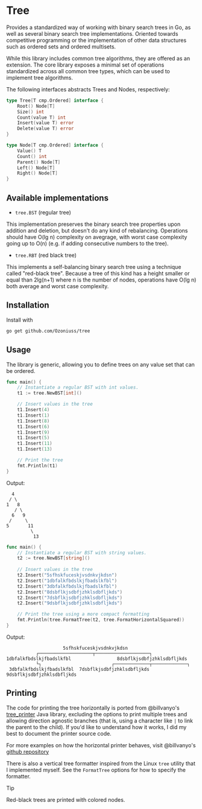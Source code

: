 # Tree

Provides a standardized way of working with binary search trees in Go, as well as several binary search tree implementations. Oriented towards competitive programming or the implementation of other data structures such as ordered sets and ordered multisets.

While this library includes common tree algorithms, they are offered as an extension. The core library exposes a minimal set of operations standardized across all common tree types, which can be used to implement tree algorithms.

The following interfaces abstracts Trees and Nodes, respectively:

```go
type Tree[T cmp.Ordered] interface {
	Root() Node[T]
	Size() int
	Count(value T) int
	Insert(value T) error
	Delete(value T) error
}

type Node[T cmp.Ordered] interface {
	Value() T
	Count() int
	Parent() Node[T]
	Left() Node[T]
	Right() Node[T]
}

```

## Available implementations

- `tree.BST` (regular tree)

This implementation preserves the binary search tree properties upon addition and deletion, but doesn't do any kind of rebalancing. Operations should have O(lg n) complexity on avegrage, with worst case complexity going up to O(n) (e.g. if adding consecutive numbers to the tree).

- `tree.RBT` (red black tree)

This implements a self-balancing binary search tree using a technique called "red-black tree". Because a tree of this kind has a height smaller or equal than 2lg(n+1) where n is the number of nodes, operations have O(lg n) both average and worst case complexity.

## Installation

Install with

```bash
go get github.com/Ozoniuss/tree
```

## Usage

The library is generic, allowing you to define trees on any value set that can be ordered.

```go
func main() {
    // Instantiate a regular BST with int values.
    t1 := tree.NewBST[int]()

    // Insert values in the tree
    t1.Insert(4)
    t1.Insert(1)
    t1.Insert(8)
    t1.Insert(6)
    t1.Insert(9)
    t1.Insert(5)
    t1.Insert(11)
    t1.Insert(13)

    // Print the tree
    fmt.Println(t1)
}
```

Output:

```
  4         
 / \        
1   8       
   / \      
  6   9     
 /     \    
5       11  
         \  
          13
```

```go
func main() {
    // Instantiate a regular BST with string values.
    t2 := tree.NewBST[string]()
    
    // Insert values in the tree
    t2.Insert("5sfhskfuceskjvsdnkvjkdsn")
    t2.Insert("1dbfalkfbdslkjfbadslkfbl")
    t2.Insert("3dbfalkfbdslkjfbadslkfbl")
    t2.Insert("8dsbflkjsdbfjzhklsdbfljkds")
    t2.Insert("7dsbflkjsdbfjzhklsdbfljkds")
    t2.Insert("9dsbflkjsdbfjzhklsdbfljkds")

    // Print the tree using a more compact formatting
    fmt.Println(tree.FormatTree(t2, tree.FormatHorizontalSquared))
}
```

Output:

```
                     5sfhskfuceskjvsdnkvjkdsn                                    
           ┌────────────────────┬────────────────────┐                           
1dbfalkfbdslkjfbadslkfbl                 8dsbflkjsdbfjzhklsdbfljkds              
           └┐                          ┌─────────────┬─────────────┐             
 3dbfalkfbdslkjfbadslkfbl  7dsbflkjsdbfjzhklsdbfljkds  9dsbflkjsdbfjzhklsdbfljkds
```

## Printing

The code for printing the tree horizontally is ported from @billvanyo's [tree_printer](https://github.com/billvanyo/tree_printer/tree/master) Java library, excluding the options to print multiple trees and allowing direction agnostic branches (that is, using a character like `|` to link the parent to the child). If you'd like to understand how it works, I did my best to document the printer source code.

For more examples on how the horizontal printer behaves, visit @billvanyo's [github repository](https://github.com/billvanyo/tree_printer/tree/master)

There is also a vertical tree formatter inspired from the Linux `tree` utility that I implemented myself. See the `FormatTree` options for how to specify the formatter.

> [!TIP]
> Red-black trees are printed with colored nodes. 

